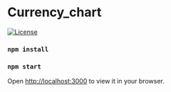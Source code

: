 # Currency_chart
[![License](https://img.shields.io/badge/License-Apache_2.0-blue.svg)](https://opensource.org/licenses/Apache-2.0)

### `npm install`

### `npm start`

Open [http://localhost:3000](http://localhost:3000) to view it in your browser.

